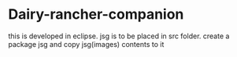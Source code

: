 # Dairy-rancher-companion
this is developed in eclipse.
jsg is to be placed in src folder.
create a package jsg and copy jsg(images) contents to it
